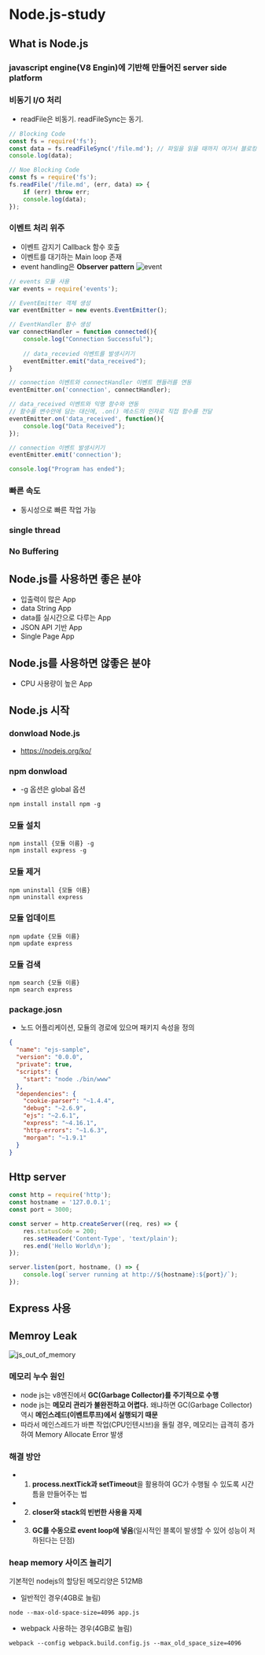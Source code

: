 # Node.js-study

## What is Node.js
### javascript engine(V8 Engin)에 기반해 만들어진 server side platform
### 비동기 I/O 처리
- readFile은 비동기. readFileSync는 동기.
```js
// Blocking Code
const fs = require('fs');
const data = fs.readFileSync('/file.md'); // 파일을 읽을 때까지 여기서 블로킹 됩니다.
console.log(data);
```

```js
// Noe Blocking Code
const fs = require('fs');
fs.readFile('/file.md', (err, data) => {
    if (err) throw err;
    console.log(data);
});
```

### 이벤트 처리 위주
- 이벤트 감지기 Callback 함수 호출
- 이벤트를 대기하는 Main loop 존재
- event handling은 **Observer pattern**
![event](https://user-images.githubusercontent.com/32935365/69825899-3f7e0e00-1254-11ea-9bf5-ba3908782efb.PNG)  

```js
// events 모듈 사용
var events = require('events');

// EventEmitter 객체 생성
var eventEmitter = new events.EventEmitter();

// EventHandler 함수 생성
var connectHandler = function connected(){
    console.log("Connection Successful");
    
    // data_recevied 이벤트를 발생시키기
    eventEmitter.emit("data_received");
}

// connection 이벤트와 connectHandler 이벤트 핸들러를 연동
eventEmitter.on('connection', connectHandler);

// data_received 이벤트와 익명 함수와 연동
// 함수를 변수안에 담는 대신에, .on() 메소드의 인자로 직접 함수를 전달
eventEmitter.on('data_received', function(){
    console.log("Data Received");
});

// connection 이벤트 발생시키기
eventEmitter.emit('connection');

console.log("Program has ended");
```


### 빠른 속도
- 동시성으로 빠른 작업 가능

### single thread

### No Buffering

## Node.js를 사용하면 좋은 분야
- 입출력이 많은 App
- data String App
- data를 실시간으로 다루는 App
- JSON API 기반 App
- Single Page App

##  Node.js를 사용하면 않좋은 분야
- CPU 사용량이 높은 App

## Node.js 시작
### donwload Node.js
 - https://nodejs.org/ko/
  
### npm donwload
- -g 옵션은 global 옵션
```
npm install install npm -g
```

### 모듈 설치
```
npm install {모듈 이름} -g
npm install express -g
```

### 모듈 제거
```
npm uninstall {모듈 이름}
npm uninstall express
```

### 모듈 업데이트
```
npm update {모듈 이름}
npm update express
```

### 모듈 검색
```
npm search {모듈 이름}
npm search express
```

### package.josn
- 노드 어플리케이션, 모듈의 경로에 있으며 패키지 속성을 정의
```json
{
  "name": "ejs-sample",
  "version": "0.0.0",
  "private": true,
  "scripts": {
    "start": "node ./bin/www"
  },
  "dependencies": {
    "cookie-parser": "~1.4.4",
    "debug": "~2.6.9",
    "ejs": "~2.6.1",
    "express": "~4.16.1",
    "http-errors": "~1.6.3",
    "morgan": "~1.9.1"
  }
}
```

## Http server
```js
const http = require('http');
const hostname = '127.0.0.1';
const port = 3000;

const server = http.createServer((req, res) => {
    res.statusCode = 200;
    res.setHeader('Content-Type', 'text/plain');
    res.end('Hello World\n');
});

server.listen(port, hostname, () => {
    console.log(`server running at http://${hostname}:${port}/`);
});
```


## Express 사용


## Memroy Leak
![js_out_of_memory](https://user-images.githubusercontent.com/32935365/71154077-0e569380-227e-11ea-93f4-b8e420879fba.PNG)  

### 메모리 누수 원인
- node js는 v8엔진에서 **GC(Garbage Collector)를 주기적으로 수행**
- node js는 **메모리 관리가 불완전하고 어렵다.** 왜냐하면 GC(Garbage Collector)역시 **메인스레드(이벤트루프)에서 실행되기 때문**
- 따라서 메인스레드가 바쁜 작업(CPU인텐시브)을 돌릴 경우, 메모리는 급격히 증가하여 Memory Allocate Error 발생

### 해결 방안
- 1. **process.nextTick과 setTimeout**을 활용하여 GC가 수행될 수 있도록 시간틈을 만들어주는 법
- 2. **closer와 stack의 빈번한 사용을 자제**
- 3. **GC를 수동으로 event loop에 넣음**(일시적인 블록이 발생할 수 있어 성능이 저하된다는 단점)

### heap memory 사이즈 늘리기
기본적인 nodejs의 할당된 메모리양은 512MB  

- 일반적인 경우(4GB로 늘림)
```
node --max-old-space-size=4096 app.js
```

- webpack 사용하는 경우(4GB로 늘림)
```
webpack --config webpack.build.config.js --max_old_space_size=4096
```
